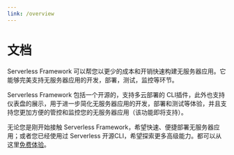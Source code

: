 ```yaml
---
link: /overview
---
```

# 文档

Serverless Framework 可以帮您以更少的成本和开销快速构建无服务器应用。它能够完美支持无服务器应用的开发，部署，测试，监控等环节。

Serverless Framework 包括一个开源的，支持多云部署的 CLI插件，此外也支持仪表盘的展示，用于进一步简化无服务器应用的开发，部署和测试等体验，并且支持您更加方便的管控和监控您的无服务器应用（该功能即将支持）。

无论您是刚开始接触 Serverless Framework，希望快速、便捷部署无服务器应用；或者您已经使用过 Serverless 开源CLI，希望探索更多高级能力。都可以从这里[免费体验](./快速开始)。